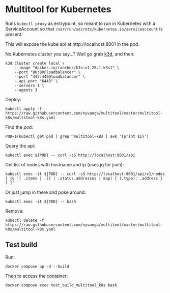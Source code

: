 # Multitool for Kubernetes

Runs ```kubectl proxy``` as entrypoint, so meant to run in Kubernetes with a ServiceAccount so that ```/var/run/secrets/kubernetes.io/serviceaccount``` is present.

This will expose the kube api at http://localhost:8001 in the pod.

No Kubernetes cluster you say...? Well go grab [k3d](https://github.com/k3d-io/k3d/releases/latest), and then:
```
k3d cluster create local \
    --image "docker.io/rancher/k3s:v1.26.1-k3s1" \
    --port "80:80@loadbalancer" \
    --port "443:443@loadbalancer" \
    --api-port "6443" \
    --servers 1 \
    --agents 3
```

Deploy:
```
kubectl apply -f https://raw.githubusercontent.com/nyvanga/multitool/master/multitool-k8s/multitool-k8s.yaml
```

Find the pod:
```
POD=$(kubectl get pod | grep ^multitool-k8s | awk '{print $1}')
```

Query the api:
```
kubectl exec ${POD} -- curl -sS http://localhost:8001/api
```

Get list of nodes with hostname and ip (uses jq for json):
```
kubectl exec -it ${POD} -- curl -sS http://localhost:8001/api/v1/nodes | jq '[ .items | .[] | .status.addresses | map( { (.type): .address } ) ]'
```

Or just jump in there and poke around:
```
kubectl exec -it ${POD} -- bash
```

Remove:
```
kubectl delete -f https://raw.githubusercontent.com/nyvanga/multitool/master/multitool-k8s/multitool-k8s.yaml
```

## Test build

Run:
```
docker compose up -d --build
```

Then to access the container:
```
docker compose exec test_build_multitool_k8s bash
```
